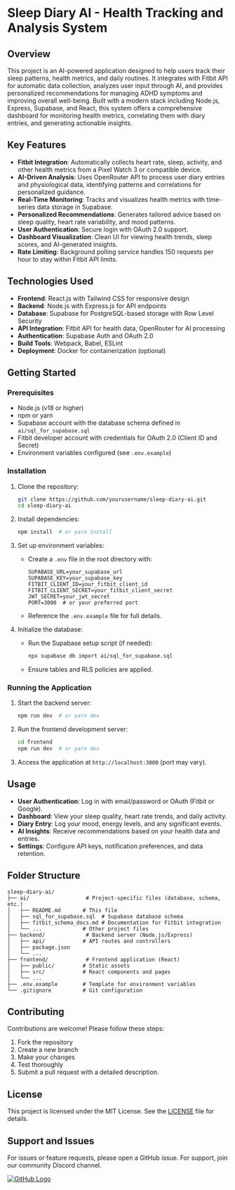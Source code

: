 # Sleep Diary AI - Health Tracking and Analysis System

## Overview
This project is an AI-powered application designed to help users track their sleep patterns, health metrics, and daily routines. It integrates with Fitbit API for automatic data collection, analyzes user input through AI, and provides personalized recommendations for managing ADHD symptoms and improving overall well-being. Built with a modern stack including Node.js, Express, Supabase, and React, this system offers a comprehensive dashboard for monitoring health metrics, correlating them with diary entries, and generating actionable insights.

## Key Features

- **Fitbit Integration**: Automatically collects heart rate, sleep, activity, and other health metrics from a Pixel Watch 3 or compatible device.
- **AI-Driven Analysis**: Uses OpenRouter API to process user diary entries and physiological data, identifying patterns and correlations for personalized guidance.
- **Real-Time Monitoring**: Tracks and visualizes health metrics with time-series data storage in Supabase.
- **Personalized Recommendations**: Generates tailored advice based on sleep quality, heart rate variability, and mood patterns.
- **User Authentication**: Secure login with OAuth 2.0 support.
- **Dashboard Visualization**: Clean UI for viewing health trends, sleep scores, and AI-generated insights.
- **Rate Limiting**: Background polling service handles 150 requests per hour to stay within Fitbit API limits.

## Technologies Used

- **Frontend**: React.js with Tailwind CSS for responsive design
- **Backend**: Node.js with Express.js for API endpoints
- **Database**: Supabase for PostgreSQL-based storage with Row Level Security
- **API Integration**: Fitbit API for health data, OpenRouter for AI processing
- **Authentication**: Supabase Auth and OAuth 2.0
- **Build Tools**: Webpack, Babel, ESLint
- **Deployment**: Docker for containerization (optional)

## Getting Started

### Prerequisites
- Node.js (v18 or higher)
- npm or yarn
- Supabase account with the database schema defined in `ai/sql_for_supabase.sql`
- Fitbit developer account with credentials for OAuth 2.0 (Client ID and Secret)
- Environment variables configured (see `.env.example`)

### Installation

1. Clone the repository:
   ```bash
   git clone https://github.com/yourusername/sleep-diary-ai.git
   cd sleep-diary-ai
   ```

2. Install dependencies:
   ```bash
   npm install  # or yarn install
   ```

3. Set up environment variables:
   - Create a `.env` file in the root directory with:
     ```
     SUPABASE_URL=your_supabase_url
     SUPABASE_KEY=your_supabase_key
     FITBIT_CLIENT_ID=your_fitbit_client_id
     FITBIT_CLIENT_SECRET=your_fitbit_client_secret
     JWT_SECRET=your_jwt_secret
     PORT=3000  # or your preferred port
     ```
   - Reference the `.env.example` file for full details.

4. Initialize the database:
   - Run the Supabase setup script (if needed):
     ```bash
     npx supabase db import ai/sql_for_supabase.sql
     ```
   - Ensure tables and RLS policies are applied.

### Running the Application

1. Start the backend server:
   ```bash
   npm run dev  # or yarn dev
   ```

2. Run the frontend development server:
   ```bash
   cd frontend
   npm run dev  # or yarn dev
   ```

3. Access the application at `http://localhost:3000` (port may vary).

## Usage

- **User Authentication**: Log in with email/password or OAuth (Fitbit or Google).
- **Dashboard**: View your sleep quality, heart rate trends, and daily activity.
- **Diary Entry**: Log your mood, energy levels, and any significant events.
- **AI Insights**: Receive recommendations based on your health data and entries.
- **Settings**: Configure API keys, notification preferences, and data retention.

## Folder Structure

```
sleep-diary-ai/
├── ai/                  # Project-specific files (database, schema, etc.)
│   ├── README.md       # This file
│   ├── sql_for_supabase.sql  # Supabase database schema
│   ├── fitbit_schema_docs.md # Documentation for Fitbit integration
│   └── ...             # Other project files
├── backend/             # Backend server (Node.js/Express)
│   ├── api/            # API routes and controllers
│   ├── package.json
│   └── ...
├── frontend/            # Frontend application (React)
│   ├── public/         # Static assets
│   ├── src/            # React components and pages
│   └── ...
├── .env.example        # Template for environment variables
└── .gitignore          # Git configuration
```

## Contributing

Contributions are welcome! Please follow these steps:
1. Fork the repository
2. Create a new branch
3. Make your changes
4. Test thoroughly
5. Submit a pull request with a detailed description.

## License

This project is licensed under the MIT License. See the [LICENSE](LICENSE) file for details.

## Support and Issues

For issues or feature requests, please open a GitHub issue. For support, join our community Discord channel.

[![GitHub Logo](https://github.github.io/logos/resources/gh-logo-wordmark.svg)](https://github.com)
